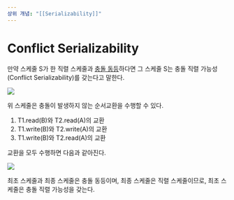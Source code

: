 ```yaml
---
상위 개념: "[[Serializability]]"
---
```

# Conflict Serializability
만약 스케줄 S가 한 직렬 스케줄과 [충돌 동등](Conflict%20Equivalent)하다면 그 스케줄 S는 충돌 직렬 가능성(Conflict Serializability)를 갖는다고 말한다.

![](https://i.imgur.com/QndMCbo.png)

위 스케줄은 충돌이 발생하지 않는 순서교환을 수행할 수 있다.
1. T1.read(B)와 T2.read(A)의 교환
2. T1.write(B)와 T2.write(A)의 교환
3. T1.write(B)와 T2.read(A)의 교환

교환을 모두 수행하면 다음과 같아진다.

![](https://i.imgur.com/MxNdshf.png)

최초 스케줄과 최종 스케줄은 충돌 동등이며, 최종 스케줄은 직렬 스케줄이므로, 최초 스케줄은 충돌 직렬 가능성을 갖는다.